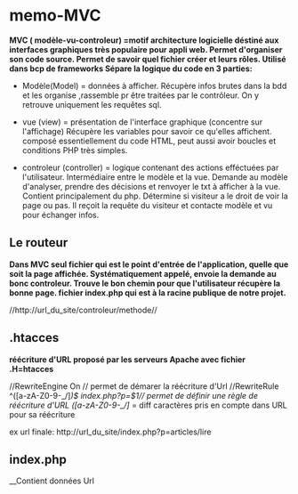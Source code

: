 # memo-MVC

__MVC ( modèle-vu-controleur) =motif architecture logicielle déstiné aux interfaces graphiques très populaire pour appli web. Permet d'organiser son code source. Permet de savoir quel fichier créer et leurs rôles. Utilisé dans bcp de frameworks
Sépare la logique du code en 3 parties:__

- Modèle(Model) = données à afficher. Récupère infos brutes dans la bdd et les organise ,rassemble pr être traitées par le contrôleur. On y retrouve uniquement les requêtes sql. 

- vue (view) = présentation de l'interface graphique (concentre sur l'affichage) Récupère les variables pour savoir ce qu'elles affichent. composé essentiellement du code HTML, peut aussi avoir boucles et conditions PHP très simples.

- controleur (controller) = logique contenant des actions efféctuées par l'utilisateur. Intermédiaire entre le modèle et la vue. Demande au modèle d'analyser, prendre des décisions et renvoyer le txt à afficher à la vue. Contient principalement du php. Détermine si visiteur a le droit de voir la page ou pas. Il reçoit la requête du visiteur et contacte modèle et vu pour échanger infos.

## Le routeur

__Dans MVC seul fichier qui est le point d'entrée de l'application, quelle que soit la page affichée. Systématiquement appelé, envoie la demande au bonc controleur. Trouve le bon chemin pour que l'utilisateur récupère la bonne page. fichier index.php qui est à la racine publique de notre projet.__

//http://url_du_site/controleur/methode//

## .htacces

__réécriture d'URL proposé par les serveurs Apache avec fichier .H=htacces__

//RewriteEngine On // permet de démarer la réécriture d'Url
//RewriteRule ^([a-zA-Z0-9\-\_\/]*)$ index.php?p=$1//  permet de définir une règle de réécriture d'URL
([a-zA-Z0-9\-\_\/]* = diff caractères pris en compte dans URL pour sa réécriture 

ex url finale: http://url_du_site/index.php?p=articles/lire

## index.php

__Contient données Url


